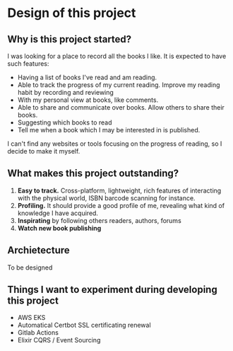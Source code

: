 # Design of this project

## Why is this project started?

I was looking for a place to record all the books I like. It is expected to have such features:

* Having a list of books I've read and am reading.
* Able to track the progress of my current reading.  Improve my reading habit by recording and reviewing
* With my personal view at books, like comments.
* Able to share and communicate over books. Allow others to share their books.
* Suggesting which books to read
* Tell me when a book which I may be interested in is published.

I can't find any websites or tools focusing on the progress of reading, so I decide to make it myself.

## What makes this project outstanding?

1. **Easy to track.** Cross-platform, lightweight, rich features of interacting with the physical world, ISBN barcode scanning for instance.
2. **Profiling.** It should provide a good profile of me, revealing what kind of knowledge I have acquired.
3. **Inspirating** by following others readers, authors, forums
2. **Watch new book publishing**

## Archietecture

To be designed

## Things I want to experiment during developing this project

* AWS EKS
* Automatical Certbot SSL certificating renewal
* Gitlab Actions
* Elixir CQRS / Event Sourcing
